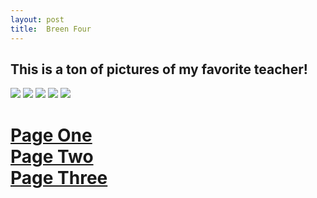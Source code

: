 ```yaml
---
layout: post
title:  Breen Four
---
```

<h2>This is a ton of pictures of my favorite teacher!</h2>
<img src="https://bbk12e1-cdn.myschoolcdn.com/ftpimages/984/user/thumb_user4085078_2421748.JPG"/>
<img src="https://www.google.com/url?sa=i&rct=j&q=&esrc=s&source=imgres&cd=&cad=rja&uact=8&ved=0ahUKEwim1_PEzKfSAhVGWSYKHao_BDoQjRwIBw&url=http%3A%2F%2Fwww.meyeracademy.org%2Fpage%2Fnews-detail%3Fpk%3D845093&psig=AFQjCNF9vWkr57Qb7dBTAMuOVRbBACN6OQ&ust=1487986695113974"/>
<img src="https://www.google.com/url?sa=i&rct=j&q=&esrc=s&source=imgres&cd=&cad=rja&uact=8&ved=0ahUKEwiF47LDzKfSAhXEOiYKHYYVCEAQjRwIBw&url=http%3A%2F%2Fwww.units.miamioh.edu%2Fspiderlab%2FUndergraduate%2520Students.html&psig=AFQjCNGaCVUfxCH-nDYNrMVaBZ2FKHfwPg&ust=1487986691875312"/>
<img src="https://www.google.com/url?sa=i&rct=j&q=&esrc=s&source=imgres&cd=&cad=rja&uact=8&ved=0ahUKEwiU_O7DzKfSAhWCSiYKHa5zAkYQjRwIBw&url=https%3A%2F%2Fwww.linkedin.com%2Fin%2Fkelsey-breen-66937a88&psig=AFQjCNHc0vQQBINaPr23l611ov5Y-V4X3w&ust=1487986693020131"/>
<img src="https://www.google.com/url?sa=i&rct=j&q=&esrc=s&source=imgres&cd=&cad=rja&uact=8&ved=0ahUKEwim1_PEzKfSAhVGWSYKHao_BDoQjRwIBw&url=http%3A%2F%2Fwww.meyeracademy.org%2Fpage%2Fnews-detail%3Fpk%3D845093&psig=AFQjCNF9vWkr57Qb7dBTAMuOVRbBACN6OQ&ust=1487986695113974"/>
<br>
<h1>
<a href="http://stonemahogany.com/2017/02/23/breenone.html" target="_blank">Page One</a>
<br>
<a href="http://stonemahogany.com/2017/02/23/breentwo.html" target="_blank">Page Two</a>
<br>
<a href="http://stonemahogany.com/2017/02/23/breenthree.html" target="_blank">Page Three</a>
</h1>
